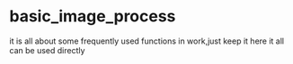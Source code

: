 # basic_image_process
it is all about some frequently used functions in work,just keep it here
it all can be used directly

